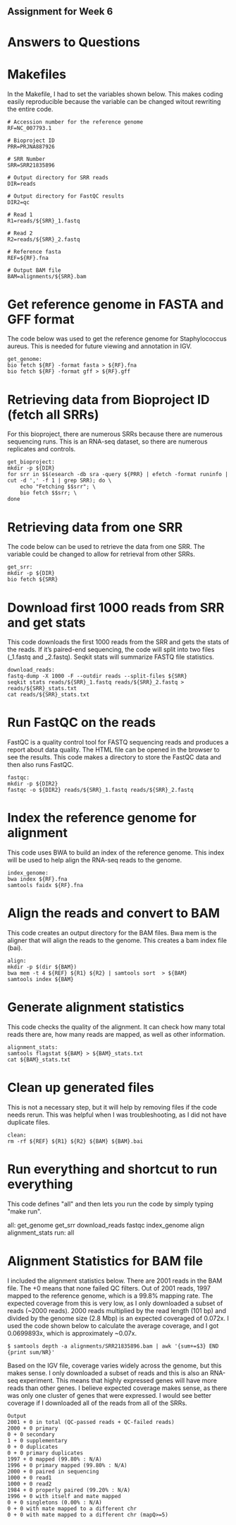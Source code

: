 ## Assignment for Week 6

# Answers to Questions

# Makefiles

In the Makefile, I had to set the variables shown below. This makes coding easily reproducible because the variable can be changed witout rewriting the entire code.

    # Accession number for the reference genome
    RF=NC_007793.1

    # Bioproject ID
    PRR=PRJNA887926

    # SRR Number
    SRR=SRR21835896

    # Output directory for SRR reads
    DIR=reads

    # Output directory for FastQC results
    DIR2=qc

    # Read 1
    R1=reads/${SRR}_1.fastq

    # Read 2
    R2=reads/${SRR}_2.fastq

    # Reference fasta
    REF=${RF}.fna

    # Output BAM file
    BAM=alignments/${SRR}.bam

# Get reference genome in FASTA and GFF format

The code below was used to get the reference genome for Staphylococcus aureus. This is needed for future viewing and annotation in IGV. 

    get_genome:
	bio fetch ${RF} -format fasta > ${RF}.fna
	bio fetch ${RF} -format gff > ${RF}.gff


# Retrieving data from Bioproject ID (fetch all SRRs)

For this bioproject, there are numerous SRRs because there are numerous sequencing runs. This is an RNA-seq dataset, so there are numerous replicates and controls. 


    get_bioproject:
	mkdir -p ${DIR}
	for srr in $$(esearch -db sra -query ${PRR} | efetch -format runinfo | cut -d ',' -f 1 | grep SRR); do \
		echo "Fetching $$srr"; \
		bio fetch $$srr; \
	done

# Retrieving data from one SRR

The code below can be used to retrieve the data from one SRR. The variable could be changed to allow for retrieval from other SRRs. 

    get_srr:
	mkdir -p ${DIR}
	bio fetch ${SRR}

# Download first 1000 reads from SRR and get stats

This code downloads the first 1000 reads from the SRR and gets the stats of the reads. If it’s paired-end sequencing, the code will split into two files (_1.fastq and _2.fastq). Seqkit stats will summarize FASTQ file statistics. 


    download_reads:
	fastq-dump -X 1000 -F --outdir reads --split-files ${SRR}
	seqkit stats reads/${SRR}_1.fastq reads/${SRR}_2.fastq > reads/${SRR}_stats.txt
	cat reads/${SRR}_stats.txt

# Run FastQC on the reads 

FastQC is a quality control tool for FASTQ sequencing reads and produces a report about data quality. The HTML file can be opened in the browser to see the results. This code makes a directory to store the FastQC data and then also runs FastQC.


    fastqc:
	mkdir -p ${DIR2}
	fastqc -o ${DIR2} reads/${SRR}_1.fastq reads/${SRR}_2.fastq

# Index the reference genome for alignment

This code uses BWA to build an index of the reference genome. This index will be used to help align the RNA-seq reads to the genome. 

    index_genome:
	bwa index ${RF}.fna
	samtools faidx ${RF}.fna

# Align the reads and convert to BAM

This code creates an output directory for the BAM files. Bwa mem is the aligner that will align the reads to the genome. This creates a bam index file (bai).

    align:
	mkdir -p $(dir ${BAM})
	bwa mem -t 4 ${REF} ${R1} ${R2} | samtools sort  > ${BAM}
	samtools index ${BAM}

# Generate alignment statistics

This code checks the quality of the alignment. It can check how many total reads there are, how many reads are mapped, as well as other information. 

    alignment_stats:
	samtools flagstat ${BAM} > ${BAM}_stats.txt
	cat ${BAM}_stats.txt

# Clean up generated files

This is not a necessary step, but it will help by removing files if the code needs rerun. This was helpful when I was troubleshooting, as I did not have duplicate files. 

    clean:
	rm -rf ${REF} ${R1} ${R2} ${BAM} ${BAM}.bai

# Run everything and shortcut to run everything

This code defines "all" and then lets you run the code by simply typing "make run". 

   all: get_genome get_srr download_reads fastqc index_genome align alignment_stats
   run: all

# Alignment Statistics for BAM file

I included the alignment statistics below. There are 2001 reads in the BAM file. The +0 means that none failed QC filters. Out of 2001 reads, 1997 mapped to the reference genome, which is a 99.8% mapping rate. The expected coverage from this is very low, as I only downloaded a subset of reads (~2000 reads). 2000 reads multiplied by the read length (101 bp) and divided by the genome size (2.8 Mbp) is an expected coveraged of 0.072x. I used the code shown below to calculate the average coverage, and I got 0.0699893x, which is approximately ~0.07x. 

    $ samtools depth -a alignments/SRR21835896.bam | awk '{sum+=$3} END {print sum/NR}'

Based on the IGV file, coverage varies widely across the genome, but this makes sense. I only downloaded a subset of reads and this is also an RNA-seq experiment. This means that highly expressed genes will have more reads than other genes. I believe expected coverage makes sense, as there was only one cluster of genes that were expressed. I would see better coverage if I downloaded all of the reads from all of the SRRs. 


    Output
    2001 + 0 in total (QC-passed reads + QC-failed reads)
    2000 + 0 primary
    0 + 0 secondary
    1 + 0 supplementary
    0 + 0 duplicates
    0 + 0 primary duplicates
    1997 + 0 mapped (99.80% : N/A)
    1996 + 0 primary mapped (99.80% : N/A)
    2000 + 0 paired in sequencing
    1000 + 0 read1
    1000 + 0 read2
    1984 + 0 properly paired (99.20% : N/A)
    1996 + 0 with itself and mate mapped
    0 + 0 singletons (0.00% : N/A)
    0 + 0 with mate mapped to a different chr
    0 + 0 with mate mapped to a different chr (mapQ>=5)

